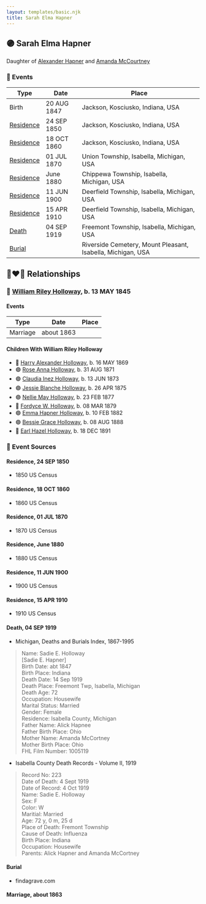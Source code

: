 ```yaml
---
layout: templates/basic.njk
title: Sarah Elma Hapner
---
```

## 🟣 Sarah Elma Hapner

Daughter of [Alexander Hapner](/people/6/68586072) and [Amanda McCourtney](/people/5/56501802)

### 📆 Events

Type | Date | Place
------ | ------ | ------
Birth | 20 AUG 1847 | Jackson, Kosciusko, Indiana, USA
[Residence](#event-469f47f2-01ae-4e2d-9ef3-c9a647a73d2b) | 24 SEP 1850 | Jackson, Kosciusko, Indiana, USA
[Residence](#event-f0f19a99-6db8-4119-b620-ca74f3b8b751) | 18 OCT 1860 | Jackson, Kosciusko, Indiana, USA
[Residence](#event-5ce43e2a-54dc-450a-80d3-68777dba1bd2) | 01 JUL 1870 | Union Township, Isabella, Michigan, USA
[Residence](#event-3d01bf51-efb9-4b61-8905-298dd3ea6f52) | June 1880 | Chippewa Township, Isabella, Michigan, USA
[Residence](#event-63615042-5c72-457a-8a3c-f0a777e3c559) | 11 JUN 1900 | Deerfield Township, Isabella, Michigan, USA
[Residence](#event-21a5db4b-7bcc-4367-a013-361943b4f947) | 15 APR 1910 | Deerfield Township, Isabella, Michigan, USA
[Death](#event-9b7114fa-ca58-4ab4-8d86-5d682572c364) | 04 SEP 1919 | Freemont Township, Isabella, Michigan, USA
[Burial](#event-13b787d6-b205-4dde-994b-6052fd09392f) |  | Riverside Cemetery, Mount Pleasant, Isabella, Michigan, USA

## 👩‍❤️‍👨 Relationships

### 🔵 [William Riley Holloway](/people/9/90949012), b. 13 MAY 1845

#### Events

Type | Date | Place
------ | ------ | ------
Marriage | about 1863 |
#### Children With William Riley Holloway
* 🔵 [Harry Alexander Holloway](/people/9/99774121), b. 16 MAY 1869
* 🟣 [Rose Anna Holloway](/people/2/26212000), b. 31 AUG 1871
* 🟣 [Claudia Inez Holloway](/people/1/10696840), b. 13 JUN 1873
* 🟣 [Jessie Blanche Holloway](/people/2/29242864), b. 26 APR 1875
* 🟣 [Nellie May Holloway](/people/1/18968776), b. 23 FEB 1877
* 🔵 [Fordyce W. Holloway](/people/9/91023288), b. 08 MAR 1879
* 🟣 [Emma Hapner Holloway](/people/5/58093825), b. 10 FEB 1882
* 🟣 [Bessie Grace Holloway](/people/4/42980644), b. 08 AUG 1888
* 🔵 [Earl Hazel Holloway](/people/8/86925962), b. 18 DEC 1891
### 📰 Event Sources

#### <a id="event-469f47f2-01ae-4e2d-9ef3-c9a647a73d2b"></a> Residence, 24 SEP 1850
* 1850 US Census

#### <a id="event-f0f19a99-6db8-4119-b620-ca74f3b8b751"></a> Residence, 18 OCT 1860
* 1860 US Census

#### <a id="event-5ce43e2a-54dc-450a-80d3-68777dba1bd2"></a> Residence, 01 JUL 1870
* 1870 US Census

#### <a id="event-3d01bf51-efb9-4b61-8905-298dd3ea6f52"></a> Residence, June 1880
* 1880 US Census

#### <a id="event-63615042-5c72-457a-8a3c-f0a777e3c559"></a> Residence, 11 JUN 1900
* 1900 US Census

#### <a id="event-21a5db4b-7bcc-4367-a013-361943b4f947"></a> Residence, 15 APR 1910
* 1910 US Census

#### <a id="event-9b7114fa-ca58-4ab4-8d86-5d682572c364"></a> Death, 04 SEP 1919
* Michigan, Deaths and Burials Index, 1867-1995
>   
  > Name: Sadie E. Holloway  
  > [Sadie E. Hapner]   
  > Birth Date: abt 1847  
  > Birth Place: Indiana  
  > Death Date: 14 Sep 1919  
  > Death Place: Freemont Twp, Isabella, Michigan  
  > Death Age: 72  
  > Occupation: Housewife  
  > Marital Status: Married  
  > Gender: Female  
  > Residence: Isabella County, Michigan  
  > Father Name: Alick Hapnee  
  > Father Birth Place: Ohio  
  > Mother Name: Amanda McCortney  
  > Mother Birth Place: Ohio  
  > FHL Film Number: 1005119
* Isabella County Death Records  - Volume II, 1919
>   
  > Record No: 223  
  > Date of Death: 4 Sept 1919  
  > Date of Record: 4 Oct 1919  
  > Name: Sadie E. Holloway  
  > Sex: F  
  > Color: W  
  > Maritial: Married  
  > Age: 72 y, 0 m, 25 d  
  > Place of Death: Fremont Township  
  > Cause of Death: Influenza  
  > Birth Place: Indiana  
  > Occupation: Housewife  
  > Parents: Alick Hapner and Amanda McCortney

#### <a id="event-13b787d6-b205-4dde-994b-6052fd09392f"></a> Burial
* findagrave.com

#### <a id="event-68bea8cc-f6b9-4d58-858e-d6427a6d98ee"></a> Marriage, about 1863